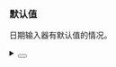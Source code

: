 ### 默认值

日期输入器有默认值的情况。

<div class="cell-demo vp-raw">
  <yc-date-picker
    defaultValue="2019-06-03"
    @select="onSelect"
    @change="onChange"
    :style="style" />
  <yc-date-picker
    defaultValue="2019-06-03"
    @select="onSelect"
    @change="onChange"
    :style="{ ...style, width: '240px' }" />
  <yc-date-picker
    showTime
    defaultValue="2019-06-03 08:00:00"
    @select="onSelect"
    @change="onChange"
    :style="style" />
  <yc-year-picker
    defaultValue="2019"
    @select="onSelect"
    @change="onChange"
    :style="style" />
  <yc-month-picker
    defaultValue="2019-06"
    @select="onSelect"
    @change="onChange"
    :style="style" />
  <yc-week-picker
    default-value="2019-08-02"
    @select="onSelect"
    @change="onChange"
    :style="style" />
</div>

<script setup>
import dayjs from 'dayjs';
function onSelect(dateString, date) {
  console.log('onSelect', dateString, date);
}
function onChange(dateString, date) {
  console.log('onChange: ', dateString, date);
}
const style = { width: '200px', marginBottom: '24px', marginRight: '24px' };
</script>

<details>
<summary>
 <button class="code-btn"  >
    <icon-code />
 </button>
</summary>

```vue
<template>
  <yc-date-picker
    defaultValue="2019-06-03"
    @select="onSelect"
    @change="onChange"
    :style="style" />
  <yc-date-picker
    defaultValue="2019-06-03"
    @select="onSelect"
    @change="onChange"
    :style="{ ...style, width: '240px' }" />
  <yc-date-picker
    showTime
    defaultValue="2019-06-03 08:00:00"
    @select="onSelect"
    @change="onChange"
    :style="style" />
  <yc-year-picker
    defaultValue="2019"
    @select="onSelect"
    @change="onChange"
    :style="style" />
  <yc-month-picker
    defaultValue="2019-06"
    @select="onSelect"
    @change="onChange"
    :style="style" />
  <yc-week-picker
    defaultValue="2019-08-02"
    @select="onSelect"
    @change="onChange"
    :style="style" />
</template>

<script setup>
function onSelect(dateString, date) {
  console.log('onSelect', dateString, date);
}
function onChange(dateString, date) {
  console.log('onChange: ', dateString, date);
}
const style = { width: '200px', marginBottom: '24px', marginRight: '24px' };
</script>
```

</details>
